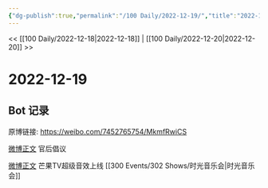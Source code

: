 ```yaml
---
{"dg-publish":true,"permalink":"/100 Daily/2022-12-19/","title":"2022-12-19","created":"2022-12-21T10:21:07.000+08:00","updated":"2023-04-11T14:46:32.000+08:00"}
---
```



<< [[100 Daily/2022-12-18\|2022-12-18]] | [[100 Daily/2022-12-20\|2022-12-20]] >>

# 2022-12-19

## Bot 记录

原博链接: https://weibo.com/7452765754/MkmfRwiCS

[微博正文](https://weibo.com/detail/4848465428876950) 官后倡议

[微博正文](https://weibo.com/detail/4848476422681554) 芒果TV超级音效上线 [[300 Events/302 Shows/时光音乐会\|时光音乐会]]
